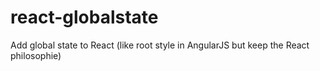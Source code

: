 # react-globalstate
Add global state to React (like root style in AngularJS but keep the React philosophie)
